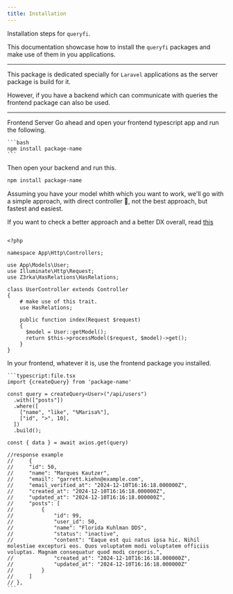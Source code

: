 ```yaml
---
title: Installation
---
```


Installation steps for `queryfi`.

This documentation showcase how to install the `queryfi` packages and make use of them in you applications.

---

This package is dedicated specially for `Laravel` applications as the server package is build for it.

However, if you have a backend which can communicate with queries the frontend package can also be used.

---

<Stepper>
  <StepperItem title="Install queryfi package">
  <Tabs defaultValue="client" className="pt-5 pb-1">
  <TabsList>
    <TabsTrigger value="client">Frontend</TabsTrigger>
    <TabsTrigger value="server">Server</TabsTrigger>
  </TabsList>
  <TabsContent value="client">
  Go ahead and open your frontend typescript app and run the following.

    ```bash
    npm install package-name
    ```

  </TabsContent>
  <TabsContent value="server">
  Then open your backend and run this.

```bash 
npm install package-name
```
  </TabsContent>
</Tabs>
    
  </StepperItem>
  <StepperItem title="Configuration">
  Assuming you have your model whith which you want to work, we'll go with a simple approach, with direct controller 🤔, not the best approach, but fastest and easiest.

  If you want to check a better approach and a better DX overall, read <a className="text-orange-500" href="/blog">this</a>

```php:UserController.php

<?php

namespace App\Http\Controllers;

use App\Models\User;
use Illuminate\Http\Request;
use Z3rka\HasRelations\HasRelations;

class UserController extends Controller
{
    # make use of this trait.
    use HasRelations;

    public function index(Request $request)
    {
      $model = User::getModel();
      return $this->processModel($request, $model)->get();
    }
}
```
  </StepperItem>
  <StepperItem title="Make use of it">
    In your frontend, whatever it is, use the frontend package you installed.

    ```typescript:file.tsx
    import {createQuery} from 'package-name'

    const query = createQuery<User>("/api/users")
      .with(["posts"])
      .where([
        ["name", "like", "%Marisa%"],
        ["id", ">", 10],
      ])
      .build();

    const { data } = await axios.get(query)

    //response example
    //     {
    //     "id": 50,
    //     "name": "Marques Kautzer",
    //     "email": "garrett.kiehn@example.com",
    //     "email_verified_at": "2024-12-10T16:16:18.000000Z",
    //     "created_at": "2024-12-10T16:16:18.000000Z",
    //     "updated_at": "2024-12-10T16:16:18.000000Z",
    //     "posts": [
    //         {
    //             "id": 99,
    //             "user_id": 50,
    //             "name": "Florida Kuhlman DDS",
    //             "status": "inactive",
    //             "content": "Eaque est qui natus ipsa hic. Nihil molestiae excepturi eos. Quos voluptatem modi voluptatem officiis voluptas. Magnam consequatur quod modi corporis.",
    //             "created_at": "2024-12-10T16:16:18.000000Z",
    //             "updated_at": "2024-12-10T16:16:18.000000Z"
    //         }
    //     ]
    // },
    ```
  </StepperItem>
</Stepper>


